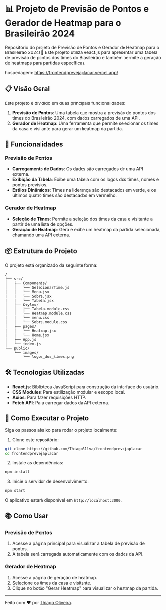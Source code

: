 # 📊 Projeto de Previsão de Pontos e Gerador de Heatmap para o Brasileirão 2024

Repositório do projeto de Previsão de Pontos e Gerador de Heatmap para o Brasileirão 2024! 🎉 Este projeto utiliza React.js para apresentar uma tabela de previsão de pontos dos times do Brasileirão e também permite a geração de heatmaps para partidas específicas.

hospedagem: https://frontendprevejaplacar.vercel.app/

## 📋 Visão Geral

Este projeto é dividido em duas principais funcionalidades:

1. **Previsão de Pontos**: Uma tabela que mostra a previsão de pontos dos times do Brasileirão 2024, com dados carregados de uma API.
2. **Gerador de Heatmap**: Uma ferramenta que permite selecionar os times da casa e visitante para gerar um heatmap da partida.

## 🚀 Funcionalidades

### Previsão de Pontos

- **Carregamento de Dados**: Os dados são carregados de uma API externa.
- **Exibição da Tabela**: Exibe uma tabela com os logos dos times, nomes e pontos previstos.
- **Estilos Dinâmicos**: Times na liderança são destacados em verde, e os últimos quatro times são destacados em vermelho.

### Gerador de Heatmap

- **Seleção de Times**: Permite a seleção dos times da casa e visitante a partir de uma lista de opções.
- **Geração de Heatmap**: Gera e exibe um heatmap da partida selecionada, chamando uma API externa.

## 📦 Estrutura do Projeto

O projeto está organizado da seguinte forma:

```
/
├── src/
│   ├── Components/
│   │   └── SelecionarTime.js
|   |   └── Menu.jsx
|   |   └── Sobre.jsx
|   |   └── Tabela.jsx
│   ├── Styles/
│   │   ├── Tabela.module.css
│   │   └── Heatmap.module.css
|   |   └── menu.css
|   |   └── Sobre.module.css
│   ├── pages/
|   |   └── Heatmap.jsx
|   |   └── Home.jsx
│   ├── App.js
│   └── index.js
└── public/
    └── images/
        └── logos_dos_times.png
```

## 🛠️ Tecnologias Utilizadas

- **React.js**: Biblioteca JavaScript para construção da interface do usuário.
- **CSS Modules**: Para estilização modular e escopo local.
- **Axios**: Para fazer requisições HTTP.
- **Fetch API**: Para carregar dados da API externa.

## 🚧 Como Executar o Projeto

Siga os passos abaixo para rodar o projeto localmente:

1. Clone este repositório:

```bash
git clone https://github.com/ThiagoS1lva/frontendprevejaplacar
cd frontendprevejaplacar
```

2. Instale as dependências:

```bash
npm install
```

3. Inicie o servidor de desenvolvimento:

```bash
npm start
```

O aplicativo estará disponível em `http://localhost:3000`.

## 📚 Como Usar

### Previsão de Pontos

1. Acesse a página principal para visualizar a tabela de previsão de pontos.
2. A tabela será carregada automaticamente com os dados da API.

### Gerador de Heatmap

1. Acesse a página de geração de heatmap.
2. Selecione os times da casa e visitante.
3. Clique no botão "Gerar Heatmap" para visualizar o heatmap da partida.
---

Feito com ❤️ por [Thiago Oliveira](https://github.com/ThiagoS1lva).
